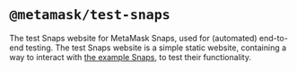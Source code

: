 # `@metamask/test-snaps`

The test Snaps website for MetaMask Snaps, used for (automated) end-to-end
testing. The test Snaps website is a simple static website, containing a way to
interact with [the example Snaps](../examples), to test their functionality.
